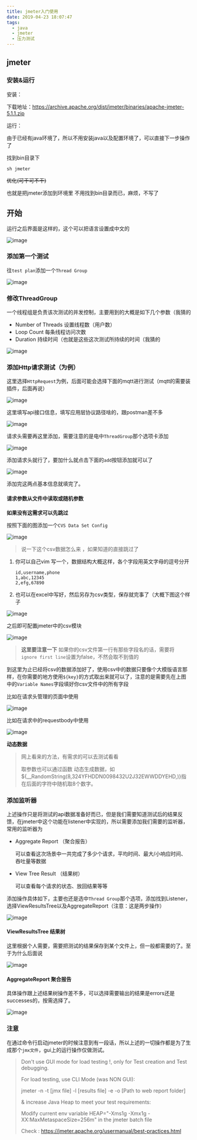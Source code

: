 ```yaml
---
title: jmeter入门使用
date: 2019-04-23 18:07:47
tags:
  - java
  - jmeter
  - 压力测试
---
```




## jmeter

### 安装&运行

安装：

下载地址：https://archive.apache.org/dist/jmeter/binaries/apache-jmeter-5.1.1.zip

运行：

由于已经有java环境了，所以不用安装java以及配置环境了，可以直接下一步操作了

找到bin目录下

```
sh jmeter
```

~~优化(可干可不干)~~

也就是把jmeter添加到环境里 不用找到bin目录而已，麻烦，不写了

## 开始

运行之后界面是这样的，这个可以把语言设置成中文的

![image](https://user-images.githubusercontent.com/38010908/67914940-8da7df00-fbcc-11e9-9aa1-5f475fd25d6a.png)
### 添加第一个测试

往`test plan`添加一个`Thread Group`

![image](https://user-images.githubusercontent.com/38010908/67914959-98fb0a80-fbcc-11e9-96bb-302636d904d0.png)


### 修改ThreadGroup

一个线程组是负责该次测试的并发控制，主要用到的大概是如下几个参数（我猜的

- Number of Threads 设置线程数（用户数）
- Loop Count 每条线程访问次数
- Duration 持续时间（也就是这些这次测试所持续的时间（我猜的

![image](https://user-images.githubusercontent.com/38010908/67915123-0e66db00-fbcd-11e9-914a-10bc863a9b7e.png)

### 添加Http请求测试（为例）

这里选择`HttpRequest`为例，后面可能会选择下面的mqtt进行测试（mqtt的需要装插件，后面再说）

![image](https://user-images.githubusercontent.com/38010908/67915157-2179ab00-fbcd-11e9-96b7-56d3495b42a4.png)



这里填写api接口信息，填写应用层协议路径啥的，跟postman差不多

![image](https://user-images.githubusercontent.com/38010908/67915195-38b89880-fbcd-11e9-8d5b-346505d9accd.png)


请求头需要再这里添加，需要注意的是电中`ThreadGroup`那个选项卡添加

![image](https://user-images.githubusercontent.com/38010908/67915213-453cf100-fbcd-11e9-97db-b3ccf24227d4.png)

添加请求头就行了，要加什么就点击下面的`add`按钮添加就可以了

![image](https://user-images.githubusercontent.com/38010908/67915234-54bc3a00-fbcd-11e9-9115-666ce2704d7e.png)

添加完这两点基本信息就填完了。



#### 请求参数从文件中读取或随机参数

**如果没有这需求可以先跳过**

按照下面的图添加一个`CVS Data Set Config`

![image](https://user-images.githubusercontent.com/38010908/67915249-63a2ec80-fbcd-11e9-8d85-9b03c0cab1d8.png)

> 说一下这个csv数据怎么来 ，如果知道的直接跳过了

1. 你可以自己vim 写一个，数据结构大概这样，各个字段用英文字母的逗号分开

   ```
   id,username,phone
   1,abc,12345
   2,efg,67890
   ```

2. 也可以在excel中写好，然后另存为csv类型，保存就完事了（大概下图这个样子

![image](https://user-images.githubusercontent.com/38010908/67915276-73223580-fbcd-11e9-868e-650b09104ebc.png)

之后即可配置jmeter中的csv模块

![image](https://user-images.githubusercontent.com/38010908/67915293-82a17e80-fbcd-11e9-92c2-a45eb2999a91.png)

> **这里要注意一下** 如果你的csv文件第一行有那些字段名的话，需要将 `ignore first line`设置为false，不然会取不到值的

到这里为止已经将csv的数据添加好了，使用csv中的数据只要像个大模版语言那样，在你需要的地方使用`${key}`的方式取出来就可以了，注意的是需要先在上图中的`Variable Names`字段填好你csv文件中的所有字段

比如在请求头管理的页面中使用

![image](https://user-images.githubusercontent.com/38010908/67915302-8fbe6d80-fbcd-11e9-936d-32f997deafd4.png)

比如在请求中的requestbody中使用

![image](https://user-images.githubusercontent.com/38010908/67915441-f8a5e580-fbcd-11e9-8e87-4a84dc972f4d.png)

**动态数据**

> 网上看来的方法，有需求的可以去测试看看
>
> 取参数也可以通过函数 动态生成数据，如 ${__RandomString(8,324YFHDDN0098432U2J32EWWDDYEHD,)}指在后面的字符中随机取8个数字。

### 添加监听器

上述操作只是将测试的api数据准备好而已，但是我们需要知道测试后的结果反馈，在jmeter中这个功能在listener中实现的，所以需要添加我们需要的监听器，常用的监听器为

- Aggregate Report （聚合报告）

  可以查看这次场景中一共完成了多少个请求，平均时间、最大/小响应时间、吞吐量等数据

- View Tree Result （结果树）

  可以查看每个请求的状态、放回结果等等



添加操作具体如下，主要也还是选中`Thread Group`那个选项，添加找到Listener，选择ViewResultsTree以及AggregateReport（注意：这是两步操作）

![image](https://user-images.githubusercontent.com/38010908/67915481-1bd09500-fbce-11e9-9906-195b91610ff3.png)



#### ViewResultsTree 结果树

这里根据个人需要，需要把测试的结果保存到某个文件上，但一般都需要的了。至于为什么后面说

![image](https://user-images.githubusercontent.com/38010908/67915953-3bb48880-fbcf-11e9-8db1-b0c886779a16.png)

#### AggregateReport 聚合报告

具体操作跟上述结果树操作差不多，可以选择需要输出的结果是errors还是successes的，按需选择了。

![image](https://user-images.githubusercontent.com/38010908/67916073-8afab900-fbcf-11e9-99c0-3184efad7a5d.png)

### 注意

在通过命令行启动jmeter的时候注意到有一段话，所以上述的一切操作都是为了生成那个`jmx文件`，gui上的运行操作仅做测试。

> Don't use GUI mode for load testing !, only for Test creation and Test debugging.
>
> For load testing, use CLI Mode (was NON GUI):
>
>    jmeter -n -t [jmx file] -l [results file] -e -o [Path to web report folder]
>
> & increase Java Heap to meet your test requirements:
>
>    Modify current env variable HEAP="-Xms1g -Xmx1g -XX:MaxMetaspaceSize=256m" in the jmeter batch file
>
> Check : https://jmeter.apache.org/usermanual/best-practices.html